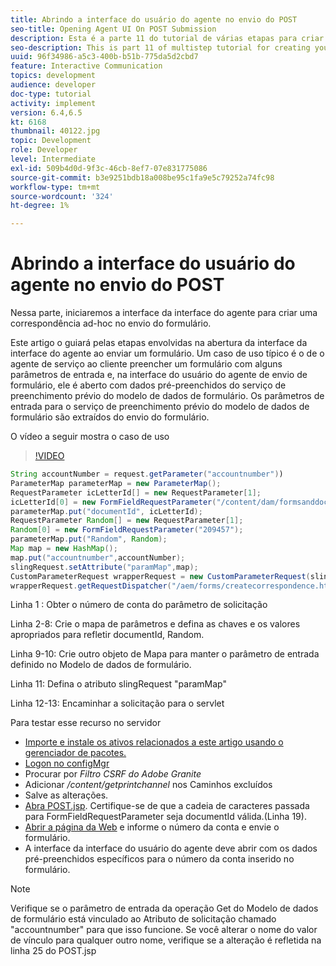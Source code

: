 ```yaml
---
title: Abrindo a interface do usuário do agente no envio do POST
seo-title: Opening Agent UI On POST Submission
description: Esta é a parte 11 do tutorial de várias etapas para criar seu primeiro documento de comunicações interativas para o canal de impressão. Nessa parte, iniciaremos a interface da interface do agente para criar uma correspondência ad-hoc no envio do formulário.
seo-description: This is part 11 of multistep tutorial for creating your first interactive communications document for the print channel. In this part, we will launch the agent ui interface for creating ad-hoc correspondence on form submission.
uuid: 96f34986-a5c3-400b-b51b-775da5d2cbd7
feature: Interactive Communication
topics: development
audience: developer
doc-type: tutorial
activity: implement
version: 6.4,6.5
kt: 6168
thumbnail: 40122.jpg
topic: Development
role: Developer
level: Intermediate
exl-id: 509b4d0d-9f3c-46cb-8ef7-07e831775086
source-git-commit: b3e9251bdb18a008be95c1fa9e5c79252a74fc98
workflow-type: tm+mt
source-wordcount: '324'
ht-degree: 1%

---
```


# Abrindo a interface do usuário do agente no envio do POST

Nessa parte, iniciaremos a interface da interface do agente para criar uma correspondência ad-hoc no envio do formulário.

Este artigo o guiará pelas etapas envolvidas na abertura da interface da interface do agente ao enviar um formulário. Um caso de uso típico é o de o agente de serviço ao cliente preencher um formulário com alguns parâmetros de entrada e, na interface do usuário do agente de envio de formulário, ele é aberto com dados pré-preenchidos do serviço de preenchimento prévio do modelo de dados de formulário. Os parâmetros de entrada para o serviço de preenchimento prévio do modelo de dados de formulário são extraídos do envio do formulário.

O vídeo a seguir mostra o caso de uso

>[!VIDEO](https://video.tv.adobe.com/v/40122?quality=12&learn=on)

```java
String accountNumber = request.getParameter("accountnumber"))
ParameterMap parameterMap = new ParameterMap();
RequestParameter icLetterId[] = new RequestParameter[1];
icLetterId[0] = new FormFieldRequestParameter("/content/dam/formsanddocuments/retirementstatementprint");
parameterMap.put("documentId", icLetterId);
RequestParameter Random[] = new RequestParameter[1];
Random[0] = new FormFieldRequestParameter("209457");
parameterMap.put("Random", Random);
Map map = new HashMap();
map.put("accountnumber",accountNumber);
slingRequest.setAttribute("paramMap",map);
CustomParameterRequest wrapperRequest = new CustomParameterRequest(slingRequest,parameterMap,"GET");
wrapperRequest.getRequestDispatcher("/aem/forms/createcorrespondence.html").include(wrapperRequest, response);
```

Linha 1 : Obter o número de conta do parâmetro de solicitação

Linha 2-8: Crie o mapa de parâmetros e defina as chaves e os valores apropriados para refletir documentId, Random.

Linha 9-10: Crie outro objeto de Mapa para manter o parâmetro de entrada definido no Modelo de dados de formulário.

Linha 11: Defina o atributo slingRequest &quot;paramMap&quot;

Linha 12-13: Encaminhar a solicitação para o servlet

Para testar esse recurso no servidor

* [Importe e instale os ativos relacionados a este artigo usando o gerenciador de pacotes.](assets/launch-agent-ui.zip)
* [Logon no configMgr](http://localhost:4502/system/console/configMgr)
* Procurar por _Filtro CSRF do Adobe Granite_
* Adicionar _/content/getprintchannel_ nos Caminhos excluídos
* Salve as alterações.
* [Abra POST.jsp](http://localhost:4502/apps/AEMForms/openprintchannel/POST.jsp). Certifique-se de que a cadeia de caracteres passada para FormFieldRequestParameter seja documentId válida.(Linha 19).
* [Abrir a página da Web](http://localhost:4502/content/OpenPrintChannel.html) e informe o número da conta e envie o formulário.
* A interface da interface do usuário do agente deve abrir com os dados pré-preenchidos específicos para o número da conta inserido no formulário.

>[!NOTE]
>
>Verifique se o parâmetro de entrada da operação Get do Modelo de dados de formulário está vinculado ao Atributo de solicitação chamado &quot;accountnumber&quot; para que isso funcione. Se você alterar o nome do valor de vínculo para qualquer outro nome, verifique se a alteração é refletida na linha 25 do POST.jsp
